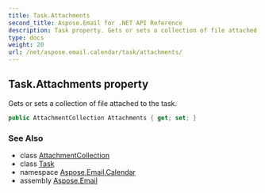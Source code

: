 ```yaml
---
title: Task.Attachments
second_title: Aspose.Email for .NET API Reference
description: Task property. Gets or sets a collection of file attached to the task
type: docs
weight: 20
url: /net/aspose.email.calendar/task/attachments/
---
```

## Task.Attachments property

Gets or sets a collection of file attached to the task.

```csharp
public AttachmentCollection Attachments { get; set; }
```

### See Also

* class [AttachmentCollection](../../../aspose.email/attachmentcollection/)
* class [Task](../)
* namespace [Aspose.Email.Calendar](../../task/)
* assembly [Aspose.Email](../../../)


